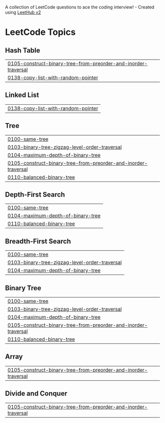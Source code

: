 A collection of LeetCode questions to ace the coding interview! - Created using [LeetHub v2](https://github.com/arunbhardwaj/LeetHub-2.0)
<!---LeetCode Topics Start-->
# LeetCode Topics
## Hash Table
|  |
| ------- |
| [0105-construct-binary-tree-from-preorder-and-inorder-traversal](https://github.com/lakshyadn/Methods-and-Solutions/tree/master/0105-construct-binary-tree-from-preorder-and-inorder-traversal) |
| [0138-copy-list-with-random-pointer](https://github.com/lakshyadn/Methods-and-Solutions/tree/master/0138-copy-list-with-random-pointer) |
## Linked List
|  |
| ------- |
| [0138-copy-list-with-random-pointer](https://github.com/lakshyadn/Methods-and-Solutions/tree/master/0138-copy-list-with-random-pointer) |
## Tree
|  |
| ------- |
| [0100-same-tree](https://github.com/lakshyadn/Methods-and-Solutions/tree/master/0100-same-tree) |
| [0103-binary-tree-zigzag-level-order-traversal](https://github.com/lakshyadn/Methods-and-Solutions/tree/master/0103-binary-tree-zigzag-level-order-traversal) |
| [0104-maximum-depth-of-binary-tree](https://github.com/lakshyadn/Methods-and-Solutions/tree/master/0104-maximum-depth-of-binary-tree) |
| [0105-construct-binary-tree-from-preorder-and-inorder-traversal](https://github.com/lakshyadn/Methods-and-Solutions/tree/master/0105-construct-binary-tree-from-preorder-and-inorder-traversal) |
| [0110-balanced-binary-tree](https://github.com/lakshyadn/Methods-and-Solutions/tree/master/0110-balanced-binary-tree) |
## Depth-First Search
|  |
| ------- |
| [0100-same-tree](https://github.com/lakshyadn/Methods-and-Solutions/tree/master/0100-same-tree) |
| [0104-maximum-depth-of-binary-tree](https://github.com/lakshyadn/Methods-and-Solutions/tree/master/0104-maximum-depth-of-binary-tree) |
| [0110-balanced-binary-tree](https://github.com/lakshyadn/Methods-and-Solutions/tree/master/0110-balanced-binary-tree) |
## Breadth-First Search
|  |
| ------- |
| [0100-same-tree](https://github.com/lakshyadn/Methods-and-Solutions/tree/master/0100-same-tree) |
| [0103-binary-tree-zigzag-level-order-traversal](https://github.com/lakshyadn/Methods-and-Solutions/tree/master/0103-binary-tree-zigzag-level-order-traversal) |
| [0104-maximum-depth-of-binary-tree](https://github.com/lakshyadn/Methods-and-Solutions/tree/master/0104-maximum-depth-of-binary-tree) |
## Binary Tree
|  |
| ------- |
| [0100-same-tree](https://github.com/lakshyadn/Methods-and-Solutions/tree/master/0100-same-tree) |
| [0103-binary-tree-zigzag-level-order-traversal](https://github.com/lakshyadn/Methods-and-Solutions/tree/master/0103-binary-tree-zigzag-level-order-traversal) |
| [0104-maximum-depth-of-binary-tree](https://github.com/lakshyadn/Methods-and-Solutions/tree/master/0104-maximum-depth-of-binary-tree) |
| [0105-construct-binary-tree-from-preorder-and-inorder-traversal](https://github.com/lakshyadn/Methods-and-Solutions/tree/master/0105-construct-binary-tree-from-preorder-and-inorder-traversal) |
| [0110-balanced-binary-tree](https://github.com/lakshyadn/Methods-and-Solutions/tree/master/0110-balanced-binary-tree) |
## Array
|  |
| ------- |
| [0105-construct-binary-tree-from-preorder-and-inorder-traversal](https://github.com/lakshyadn/Methods-and-Solutions/tree/master/0105-construct-binary-tree-from-preorder-and-inorder-traversal) |
## Divide and Conquer
|  |
| ------- |
| [0105-construct-binary-tree-from-preorder-and-inorder-traversal](https://github.com/lakshyadn/Methods-and-Solutions/tree/master/0105-construct-binary-tree-from-preorder-and-inorder-traversal) |
<!---LeetCode Topics End-->